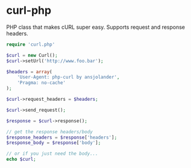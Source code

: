 curl-php
========

PHP class that makes cURL super easy. Supports request and response headers.

```php
require 'curl.php'

$curl = new Curl();
$curl->setUrl('http://www.foo.bar');

$headers = array(
    'User-Agent: php-curl by ansjolander',
    'Pragma: no-cache'
);

$curl->request_headers = $headers;

$curl->send_request();

$response = $curl->response();

// get the response headers/body
$response_headers = $response['headers'];
$response_body = $response['body'];

// or if you just need the body...
echo $curl;
```

